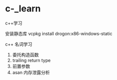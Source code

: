 # c-_learn
c++学习

安装静态库
vcpkg install drogon:x86-windows-static   


c++ 名词学习

1. 委托构造函数
2. trailing return type
3. 前置参数
4. asan 内存泄露分析
